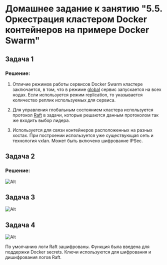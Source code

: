 # Домашнее задание к занятию "5.5. Оркестрация кластером Docker контейнеров на примере Docker Swarm"

## Задача 1

### Решение:

1. Отличие режимов работы сервисов Docker Swarm кластере заключается, в том, что в режиме [global](https://docs.docker.com/engine/swarm/how-swarm-mode-works/services/) сервис запускается на всех нодах. Если используется режим  replication, то указывается количество реплик используемых для сервиса.

2. Для управления глобальным состоянием кластера используется протокол [Raft](https://docs.docker.com/engine/swarm/raft/) в задачи, которые решаются данным протоколом так же входить выбор лидера.

3. Используется для связи контейнеров расположенных на разных хостах. При построении используется уже существующая сеть и технология vxlan. Может быть включено шифрование IPSec.

## Задача 2

### Решение:

![Alt](images/S_05_05_01.jpg "Screenshot")

## Задача 3

![Alt](images/S_05_05_02.jpg "Screenshot")
 
## Задача 4

![Alt](images/S_05_05_03.jpg "Screenshot")

По умолчанию логи Raft зашифрованы. Функция была введена для поддержки Docker secrets.
Ключи используются для шифрования и дишифрования логов Raft. 
